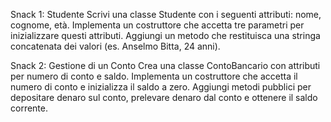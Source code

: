 Snack 1: Studente
Scrivi una classe Studente con i seguenti attributi: nome, cognome, età. Implementa un costruttore che accetta tre parametri per inizializzare questi attributi. Aggiungi un metodo che restituisca una stringa concatenata dei valori (es. Anselmo Bitta, 24 anni).



Snack 2: Gestione di un Conto
Crea una classe ContoBancario con attributi per numero di conto e saldo. Implementa un costruttore che accetta il numero di conto e inizializza il saldo a zero. Aggiungi metodi pubblici per depositare denaro sul conto, prelevare denaro dal conto e ottenere il saldo corrente.